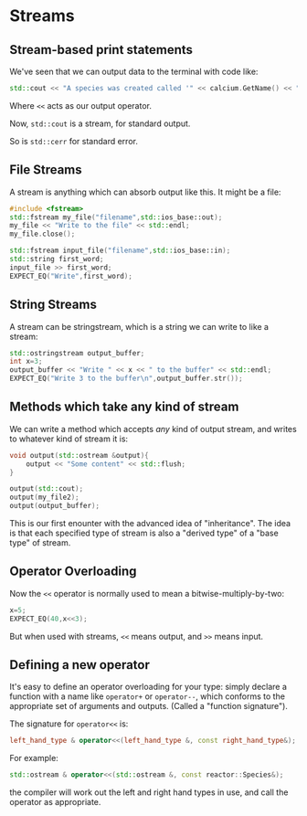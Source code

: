 Streams
=======

Stream-based print statements
-----------------------------

We've seen that we can output data to the terminal with code like:

``` cpp
std::cout << "A species was created called '" << calcium.GetName() << "'" << std::endl;
```

Where `<<` acts as our output operator.

Now, `std::cout` is a stream, for standard output. 

So is `std::cerr` for standard error.

File Streams
-------
A stream is anything which can absorb output like this. It might be a file:

``` cpp
#include <fstream>
std::fstream my_file("filename",std::ios_base::out);
my_file << "Write to the file" << std::endl;
my_file.close();

std::fstream input_file("filename",std::ios_base::in);
std::string first_word;
input_file >> first_word;
EXPECT_EQ("Write",first_word);
```

String Streams
--------------

A stream can be stringstream, which is a string we can write to like a stream:

``` cpp
std::ostringstream output_buffer;
int x=3;
output_buffer << "Write " << x << " to the buffer" << std::endl;
EXPECT_EQ("Write 3 to the buffer\n",output_buffer.str());
```

Methods which take any kind of stream
-------------------------------------

We can write a method which accepts *any* kind of output stream, and writes to whatever kind of stream it is:
``` cpp
void output(std::ostream &output){
	output << "Some content" << std::flush;
}

output(std::cout);
output(my_file2);
output(output_buffer);
```

This is our first enounter with the advanced idea of "inheritance". The idea is that each specified type of stream is also a
"derived type" of a "base type" of stream.

Operator Overloading
--------------------

Now the `<<` operator is normally used to mean a bitwise-multiply-by-two:

``` cpp
x=5;
EXPECT_EQ(40,x<<3);
```

But when used with streams, `<<` means output, and `>>` means input.

Defining a new operator
-----------------------

It's easy to define an operator overloading for your type: simply declare a function with a name like `operator+` or `operator--`, which conforms to the appropriate set of arguments and outputs. (Called a "function signature").

The signature for `operator<<` is:

``` cpp
left_hand_type & operator<<(left_hand_type &, const right_hand_type&);
```

For example:

``` cpp
std::ostream & operator<<(std::ostream &, const reactor::Species&);
```

the compiler will work out the left and right hand types in use, and call the operator as appropriate.

